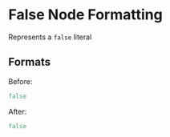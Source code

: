 <!-- BEGIN_AUTOGENERATED -->

# False Node Formatting

Represents a `false` literal

<!-- END_AUTOGENERATED -->

## Formats

Before:

```ruby
false
```

After:

```ruby
false
```
